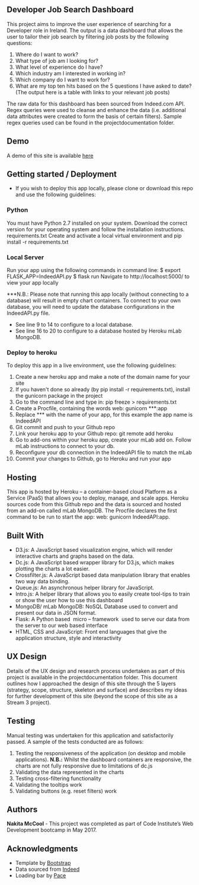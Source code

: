 ## Developer Job Search Dashboard 

This project aims to improve the user experience of searching for a Developer role in Ireland. The output is a data dashboard
 that allows the user to tailor their job search by filtering job posts by the following questions:
1.	Where do I want to work?
2.	What type of job am I looking for?
3.	What level of experience do I have?
4.	Which industry am I interested in working in?
5.	Which company do I want to work for?
6.	What are my top ten hits based on the 5 questions I have asked to date? (The output here is a table with links to your 
relevant job posts)

The raw data for this dashboard has been sourced from Indeed.com API. Regex queries were used to cleanse and enhance the data 
(i.e. additional data attributes were created to form the basis of certain filters). Sample regex queries used can be found in 
the projectdocumentation folder.

## Demo

A demo of this site is available [here](https://nmc17-devjob-dashboard.herokuapp.com/)

## Getting started / Deployment

* If you wish to deploy this app locally, please clone or download this repo and use the following guidelines:

### Python
You must have Python 2.7 installed on your system. Download the correct version for your operating system and follow the installation instructions.
requirements.txt
Create and activate a local virtual environment and pip install -r requirements.txt

### Local Server
Run your app using the following commands in command line:
$ export FLASK_APP=IndeedAPI.py
$ flask run
Navigate to http://localhost:5000/ to view your app locally

***N.B.: Please note that running this app locally (without connecting to a database) will result in empty chart containers. To connect to your own database, you will need to update the database configurations in the IndeedAPI.py file. 
- See line 9 to 14 to configure to a local database.
- See line 16 to 20 to configure to a database hosted by Heroku mLab MongoDB.


### Deploy to heroku
To deploy this app in a live environment, use the following guidelines:

1. Create a new heroku app and make a note of the domain name for your site
2. If you haven't done so already (by pip install -r requirements.txt), install the gunicorn package in the project
3. Go to the command line and type in: pip freeze > requirements.txt
4. Create a Procfile, containing the words web: gunicorn ***:app
5. Replace *** with the name of your app, for this example the app name is IndeedAPI
6. Git commit and push to your Github repo
7. Link your heroku app to your Github repo: git remote add heroku <git-url-for-your-app>
8. Go to add-ons within your heroku app, create your mLab add on. Follow mLab instructions to connect to your db.
9. Reconfigure your db connection in the IndeedAPI file to match the mLab
10. Commit your changes to Github, go to Heroku and run your app


## Hosting

This app is hosted by Heroku – a container-based cloud Platform as a Service (PaaS) that allows you to deploy, manage, 
and scale apps. Heroku sources code from this Github repo and the data is sourced and hosted from an add-on called mLab MongoDB. 
The Procfile declares the first command to be run to start the app: web: gunicorn IndeedAPI:app.

## Built With

* D3.js: A JavaScript based visualization engine, which will render interactive charts and graphs based on the data.
* Dc.js: A JavaScript based wrapper library for D3.js, which makes plotting the charts a lot easier.
* Crossfilter.js: A JavaScript based data manipulation library that enables two way data binding.
* Queue.js: An asynchronous helper library for JavaScript.
* Intro.js: A helper library that allows you to easily create tool-tips to train or show the user how to use this dashboard
* MongoDB/ mLab MongoDB: NoSQL Database used to convert and present our data in JSON format.
* Flask: A Python based  micro – framework  used to serve our data from the server to our web based interface
* HTML, CSS and JavaScript: Front end languages that give the application structure, style and interactivity

## UX Design

Details of the UX design and research process undertaken as part of this project is available in the 
projectdocumentation folder. This document outlines how I approached the design of this site through the 
5 layers (strategy, scope, structure, skeleton and surface) and describes 
my ideas for further development of this site (beyond the scope of this site as a Stream 3 project).

## Testing

Manual testing was undertaken for this application and satisfactorily passed. A sample of the tests conducted are as follows:
1.	Testing the responsiveness of the application (on desktop and mobile applications). **N.B.:** Whilst the dashboard 
containers are responsive, the charts are not fully responsive due to limitations of dc.js
2.	Validating the data represented in the charts
3.	Testing cross-filtering functionality
3.	Validating the tooltips work
4.	Validating buttons (e.g. reset filters) work


## Authors

**Nakita McCool** - This project was completed as part of Code Institute’s Web Development bootcamp in May 2017.

## Acknowledgments

* Template by [Bootstrap](https://startbootstrap.com/)
* Data sourced from [Indeed](https://www.indeed.com/publisher)
* Loading bar by [Pace](http://github.hubspot.com/pace/docs/welcome/)


